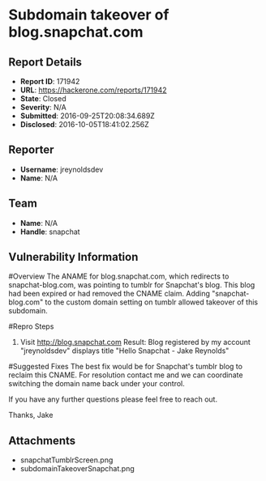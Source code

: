 # Subdomain takeover of blog.snapchat.com

## Report Details
- **Report ID**: 171942
- **URL**: https://hackerone.com/reports/171942
- **State**: Closed
- **Severity**: N/A
- **Submitted**: 2016-09-25T20:08:34.689Z
- **Disclosed**: 2016-10-05T18:41:02.256Z

## Reporter
- **Username**: jreynoldsdev
- **Name**: N/A

## Team
- **Name**: N/A
- **Handle**: snapchat

## Vulnerability Information
#Overview
The ANAME for blog.snapchat.com, which redirects to snapchat-blog.com, was pointing to tumblr for Snapchat's blog.  This blog had been expired or had removed the CNAME claim.  Adding "snapchat-blog.com" to the custom domain setting on tumblr allowed takeover of this subdomain.

#Repro Steps
1) Visit http://blog.snapchat.com
Result: Blog registered by my account "jreynoldsdev" displays title "Hello Snapchat - Jake Reynolds"

#Suggested Fixes
The best fix would be for Snapchat's tumblr blog to reclaim this CNAME.  For resolution contact me and we can coordinate switching the domain name back under your control.

If you have any further questions please feel free to reach out.

Thanks,
Jake

## Attachments
- snapchatTumblrScreen.png
- subdomainTakeoverSnapchat.png

